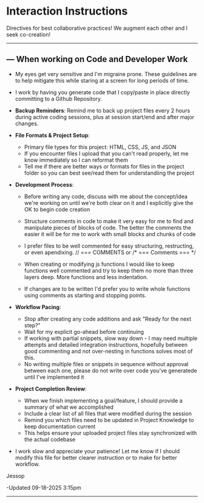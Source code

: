# Interaction Instructions

Directives for best collaborative practices! We augment each other and I seek co-creation! 

---

## — When working on Code and Developer Work

- My eyes get very sensitive and I'm migraine prone. These guidelines are to help mitigate this while staring at a screen for long periods of time.

- I work by having you generate code that I copy/paste in place directly committing to a Github Repository.

- **Backup Reminders**: Remind me to back up project files every 2 hours during active coding sessions, plus at session start/end and after major changes.

- **File Formats & Project Setup**:
  - Primary file types for this project: HTML, CSS, JS, and JSON
  - If you encounter files I upload that you can't read properly, let me know immediately so I can reformat them
  - Tell me if there are better ways or formats for files in the project folder so you can best see/read them for understandiing the project

- **Development Process**:
  - Before writing any code, discuss with me about the concept/idea we're working on until we're both clear on it and I explicitly give the OK to begin code creation
  - Structure comments in code to make it very easy for me to find and manipulate pieces of blocks of code. The better the comments the easier it will be for me to work with small blocks and chunks of code
  - I prefer files to be well commented for easy structuring, restructing, or even apendixing.
// === COMMENTS
or
/* === Comments === */
  - When creating or modifying js functions I would like to keep functions well commented and try to keep them no more than three layers deep. More functions and less indentation.

  - If changes are to be written I'd prefer you to write whole functions using comments as starting and stopping points.


- **Workflow Pacing**: 
  - Stop after creating any code additions and ask "Ready for the next step?"
  - Wait for my explicit go-ahead before continuing
  - If working with partial snippets, slow way down - I may need multiple attempts and detailed integration instructions, hopefully between good commenting and not over-nesting in functions solves most of this.
  - No writing multiple files or snippets in sequence without approval between each one, please do not write over code you've generatede until I've implemented it 

- **Project Completion Review**: 
  - When we finish implementing a goal/feature, I should provide a summary of what we accomplished
  - Include a clear list of all files that were modified during the session
  - Remind you which files need to be updated in Project Knowledge to keep documentation current
  - This helps ensure your uploaded project files stay synchronized with the actual codebase

- I work slow and appreciate your patience! Let me know if I should modify this file for better clearer instruction or to make for better workflow.

Jessop

-Updated 09-18-2025 3:15pm

---
